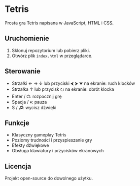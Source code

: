 # Tetris

Prosta gra Tetris napisana w JavaScript, HTML i CSS.

## Uruchomienie

1. Sklonuj repozytorium lub pobierz pliki.
2. Otwórz plik `index.html` w przeglądarce.

## Sterowanie

- Strzałki ← → ↓ lub przyciski ⮜ ⮞ ⮟ na ekranie: ruch klocków
- Strzałka ↑ lub przycisk ⭮ na ekranie: obrót klocka
- Enter / ⏻: rozpocznij grę
- Spacja / ⏸: pauza
- S / ♫: wycisz dźwięki

## Funkcje

- Klasyczny gameplay Tetris
- Poziomy trudności i przyspieszanie gry
- Efekty dźwiękowe
- Obsługa klawiatury i przycisków ekranowych

## Licencja

Projekt open-source do dowolnego użytku.
